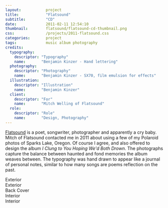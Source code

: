 ```yaml
---
layout:           project
title:            "Flatsound"
subtitle:         "CD"
date:             2011-02-11 12:54:10
thumbnail:        flatsound/flatsound-cd-thumbnail.png
css:              /projects/2011-flatsound.css
categories:       project
tags:             music album photography
credits:
  typography:
    descriptor: "Typography"
    name:       "Benjamin Kinzer - Hand lettering"
  photography:
    descriptor: "Photography"
    name:       "Benjamin Kinzer - SX70, film emulsion for effects"
  illustration:
    descriptor: "Illustration"
    name:       "Benjamin Kinzer"
  client:
    descriptor: "For"
    name:       "Mitch Welling of Flatsound"
  role:
    descriptor: "Role"
    name:       "Design, Photography"
---
```

[Flatsound](http://www.flatsound.org/) is a poet, songwriter, photographer and apparently a cry baby. Mitch of Flatsound contacted me in 2011 about using a few of my Polaroid photos of Sparks Lake, Oregon. Of course I agree, and also offered to design the album *I Clung to You Hoping We'd Both Drown*. The photographs capture the balance between haunted and fond memories the album weaves between. The typography was hand drawn to appear like a journal of personal notes, similar to how many songs are poems reflection on the past. 

<div class="flatsound-cd-exterior">
  <div class="note">Exterior</div>
</div>
<div class="flatsound-cd-exterior-small-screen">
  <div class="note">Exterior</div>
</div>
<div class="flatsound-cd-back">
  <div class="note">Back Cover</div>
</div>
<div class="flatsound-cd-interior">
  <div class="note">Interior</div>
</div>
<div class="flatsound-cd-interior-small-screen">
  <div class="note">Interior</div>
</div>